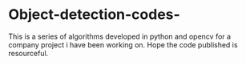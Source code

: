 # Object-detection-codes-
This is a series of algorithms developed in python and opencv for a company project i have been working on. Hope the code published is resourceful.

